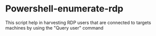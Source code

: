 # Powershell-enumerate-rdp
This script help in harvesting RDP users that are connected to targets machines by using the "Query user" command
